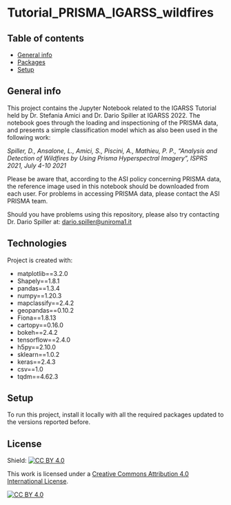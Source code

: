 # Tutorial_PRISMA_IGARSS_wildfires

## Table of contents
* [General info](#general-info)
* [Packages](#technologies)
* [Setup](#setup)

## General info
This project contains the Jupyter Notebook related to the IGARSS Tutorial held by Dr. Stefania Amici and Dr. Dario Spiller at IGARSS 2022.
The notebook goes through the loading and inspectioning of the PRISMA data, and presents a simple classification model which as also been used in the following work:

*Spiller, D., Ansalone, L., Amici, S., Piscini, A., Mathieu, P. P., “Analysis and Detection of Wildfires by Using Prisma Hyperspectral Imagery”, ISPRS 2021, July 4-10 2021*

Please be aware that, according to the ASI policy concerning PRISMA data, the reference image used in this notebook should be downloaded from each user. For problems in accessing PRISMA data, please contact the ASI PRISMA team.

Should you have problems using this repository, please also try contacting Dr. Dario Spiller at: dario.spiller@uniroma1.it
	
## Technologies
Project is created with:
* matplotlib==3.2.0
* Shapely==1.8.1
* pandas==1.3.4
* numpy==1.20.3
* mapclassify==2.4.2
* geopandas==0.10.2
* Fiona==1.8.13
* cartopy==0.16.0
* bokeh==2.4.2
* tensorflow==2.4.0
* h5py==2.10.0
* sklearn==1.0.2
* keras==2.4.3
* csv==1.0
* tqdm==4.62.3

## Setup
To run this project, install it locally with all the required packages updated to the versions reported before.

## License
Shield: [![CC BY 4.0][cc-by-shield]][cc-by]

This work is licensed under a
[Creative Commons Attribution 4.0 International License][cc-by].

[![CC BY 4.0][cc-by-image]][cc-by]

[cc-by]: http://creativecommons.org/licenses/by/4.0/
[cc-by-image]: https://i.creativecommons.org/l/by/4.0/88x31.png
[cc-by-shield]: https://img.shields.io/badge/License-CC%20BY%204.0-lightgrey.svg
